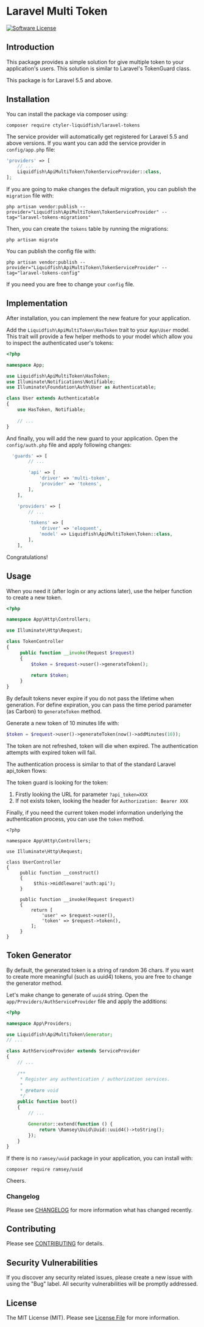 # Laravel Multi Token

[![Software License](https://img.shields.io/badge/license-MIT-brightgreen.svg?style=flat-square)](LICENSE.md)

## Introduction

This package provides a simple solution for give multiple token to your application's users. This solution is similar to Laravel's TokenGuard class.

This package is for Laravel 5.5 and above.

## Installation

You can install the package via composer using:

```
composer require ctyler-liquidfish/laravel-tokens
```

The service provider will automatically get registered for Laravel 5.5 and above versions. If you want you can add the service provider in `config/app.php` file:

```php
'providers' => [
    // ...
    Liquidfish\ApiMultiToken\TokenServiceProvider::class,
];
```

If you are going to make changes the default migration, you can publish the `migration` file with:

```
php artisan vendor:publish --provider="Liquidfish\ApiMultiToken\TokenServiceProvider" --tag="laravel-tokens-migrations"
```

Then, you can create the `tokens` table by running the migrations:

```
php artisan migrate
```

You can publish the config file with:

```
php artisan vendor:publish --provider="Liquidfish\ApiMultiToken\TokenServiceProvider" --tag="laravel-tokens-config"
```

If you need you are free to change your `config` file.

## Implementation

After installation, you can implement the new feature for your application.

Add the `Liquidfish\ApiMultiToken\HasToken` trait to your `App\User` model. This trait will provide a few helper methods to your model which allow you to inspect the authenticated user's tokens:

```php
<?php

namespace App;

use Liquidfish\ApiMultiToken\HasToken;
use Illuminate\Notifications\Notifiable;
use Illuminate\Foundation\Auth\User as Authenticatable;

class User extends Authenticatable
{
    use HasToken, Notifiable;
    
    // ...
}
```

And finally, you will add the new guard to your application. Open the `config/auth.php` file and apply following changes:

```php
  'guards' => [
        // ...

        'api' => [
            'driver' => 'multi-token',
            'provider' => 'tokens',
        ],
    ],

    'providers' => [
        // ...

        'tokens' => [
            'driver' => 'eloquent',
            'model' => Liquidfish\ApiMultiToken\Token::class,
        ],
    ],
```

Congratulations!

## Usage

When you need it (after login or any actions later), use the helper function to create a new token.

```php
<?php

namespace App\Http\Controllers;

use Illuminate\Http\Request;

class TokenController
{
     public function __invoke(Request $request)
     {
         $token = $request->user()->generateToken();
         
         return $token;
     }
}
```

By default tokens never expire if you do not pass the lifetime when generation. For define expiration, you can pass the time period parameter (as Carbon) to `generateToken` method.

Generate a new token of 10 minutes life with:

```php
$token = $request->user()->generateToken(now()->addMinutes(10));
```

The token are not refreshed, token will die when expired. The authentication attempts with expired token will fail.

The authentication process is similar to that of the standard Laravel api_token flows:

The token guard is looking for the token:

1. Firstly looking the URL for parameter `?api_token=XXX`
2. If not exists token, looking the header for `Authorization: Bearer XXX`

Finally, if you need the current token model information underlying the authentication process, you can use the `token` method.


```
<?php

namespace App\Http\Controllers;

use Illuminate\Http\Request;

class UserController
{
     public function __construct()
     {
          $this->middleware('auth:api');
     }
     
     public function __invoke(Request $request)
     {
         return [
             'user' => $request->user(),
             'token' => $request->token(),
         ];
     }
}

```

## Token Generator

By default, the generated token is a string of random 36 chars. If you want to create more meaningful (such as uuid4) tokens, you are free to change the generator method.

Let's make change to generate of `uuid4` string. Open the `app/Providers/AuthServiceProvider` file and apply the additions:

```php
<?php

namespace App\Providers;

use Liquidfish\ApiMultiToken\Generator;
// ...

class AuthServiceProvider extends ServiceProvider
{
    // ...

    /**
     * Register any authentication / authorization services.
     *
     * @return void
     */
    public function boot()
    {
        // ...

        Generator::extend(function () {
            return \Ramsey\Uuid\Uuid::uuid4()->toString();
        });
    }
}
```

If there is no `ramsey/uuid` package in your application, you can install with:

```
composer require ramsey/uuid
```

Cheers.

### Changelog

Please see [CHANGELOG](CHANGELOG.md) for more information what has changed recently.

## Contributing

Please see [CONTRIBUTING](CONTRIBUTING.md) for details.

## Security Vulnerabilities

If you discover any security related issues, please create a new issue with using the "Bug" label. All security vulnerabilities will be promptly addressed.

## License

The MIT License (MIT). Please see [License File](LICENSE.md) for more information.
